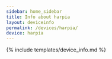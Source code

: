 ```yaml
---
sidebar: home_sidebar
title: Info about harpia
layout: deviceinfo
permalink: /devices/harpia/
device: harpia
---
```

{% include templates/device_info.md %}
